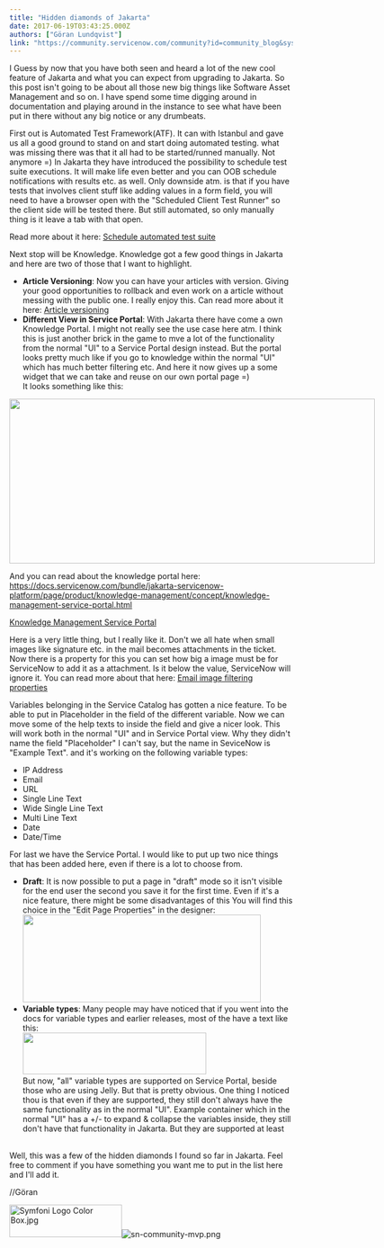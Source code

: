 ```yaml
---
title: "Hidden diamonds of Jakarta"
date: 2017-06-19T03:43:25.000Z
authors: ["Göran Lundqvist"]
link: "https://community.servicenow.com/community?id=community_blog&sys_id=9aedaee9dbd0dbc01dcaf3231f961997"
---
```

<p>I Guess by now that you have both seen and heard a lot of the new cool feature of Jakarta and what you can expect from upgrading to Jakarta. So this post isn't going to be about all those new big things like Software Asset Management and so on. I have spend some time digging around in documentation and playing around in the instance to see what have been put in there without any big notice or any drumbeats.</p><p></p><p>First out is Automated Test Framework(ATF). It can with Istanbul and gave us all a good ground to stand on and start doing automated testing. what was missing there was that it all had to be started/runned manually. Not anymore =) In Jakarta they have introduced the possibility to schedule test suite executions. It will make life even better and you can OOB schedule notifications with results etc. as well. Only downside atm. is that if you have tests that involves client stuff like adding values in a form field, you will need to have a browser open with the "Scheduled Client Test Runner" so the client side will be tested there. But still automated, so only manually thing is it leave a tab with that open.</p><p>Read more about it here: <a href="https://docs.servicenow.com/bundle/jakarta-servicenow-platform/page/administer/auto-test-framework/task/atf-sched-suite-steps.html" title="https://docs.servicenow.com/bundle/jakarta-servicenow-platform/page/administer/auto-test-framework/task/atf-sched-suite-steps.html">Schedule automated test suite</a> </p><p></p><p>Next stop will be Knowledge. Knowledge got a few good things in Jakarta and here are two of those that I want to highlight.</p><ul><li><strong>Article Versioning</strong>: Now you can have your articles with version. Giving your good opportunities to rollback and even work on a article without messing with the public one. I really enjoy this. Can read more about it here: <a href="https://docs.servicenow.com/bundle/jakarta-servicenow-platform/page/product/knowledge-management/concept/article-versioning.html" title="https://docs.servicenow.com/bundle/jakarta-servicenow-platform/page/product/knowledge-management/concept/article-versioning.html">Article versioning</a></li><li><strong>Different View in Service Portal</strong>: With Jakarta there have come a own Knowledge Portal. I might not really see the use case here atm. I think this is just another brick in the game to mve a lot of the functionality from the normal "UI" to a Service Portal design instead. But the portal looks pretty much like if you go to knowledge within the normal "UI" which has much better filtering etc. And here it now gives up a some widget that we can take and reuse on our own portal page =)<br/>It looks something like this:</li></ul><p><img  class="image-1 jive-image" height="293" src="18e35502db50d7041dcaf3231f9619bb.iix" style="max-width: 1200px; max-height: 900px; width: 650px; height: 292.5px;" width="650"/></p><p>And you can read about the knowledge portal here: <a href="https://docs.servicenow.com/bundle/jakarta-servicenow-platform/page/product/knowledge-management/concept/knowledge-management-service-portal.html" title="https://docs.servicenow.com/bundle/jakarta-servicenow-platform/page/product/knowledge-management/concept/knowledge-management-service-portal.html">https://docs.servicenow.com/bundle/jakarta-servicenow-platform/page/product/knowledge-management/concept/knowledge-management-service-portal.html</a></p><p><a href="https://docs.servicenow.com/bundle/jakarta-servicenow-platform/page/product/knowledge-management/concept/knowledge-management-service-portal.html" title="https://docs.servicenow.com/bundle/jakarta-servicenow-platform/page/product/knowledge-management/concept/knowledge-management-service-portal.html">Knowledge Management Service Portal</a> </p><p></p><p>Here is a very little thing, but I really like it. Don't we all hate when small images like signature etc. in the mail becomes attachments in the ticket. Now there is a property for this you can set how big a image must be for ServiceNow to add it as a attachment. Is it below the value, ServiceNow will ignore it. You can read more about that here: <a href="https://docs.servicenow.com/bundle/jakarta-servicenow-platform/page/administer/notification/concept/email-image-filters.html" title="https://docs.servicenow.com/bundle/jakarta-servicenow-platform/page/administer/notification/concept/email-image-filters.html">Email image filtering properties</a></p><p></p><p>Variables belonging in the Service Catalog has gotten a nice feature. To be able to put in Placeholder in the field of the different variable. Now we can move some of the help texts to inside the field and give a nicer look. This will work both in the normal "UI" and in Service Portal view. Why they didn't name the field "Placeholder" I can't say, but the name in SeviceNow is "Example Text". and it's working on the following variable types:</p><ul><li>IP Address</li><li>Email</li><li>URL</li><li>Single Line Text</li><li>Wide Single Line Text</li><li>Multi Line Text</li><li>Date</li><li>Date/Time</li></ul><p></p><p>For last we have the Service Portal. I would like to put up two nice things that has been added here, even if there is a lot to choose from.</p><ul><li><strong>Draft</strong>: It is now possible to put a page in "draft" mode so it isn't visible for the end user the second you save it for the first time. Even if it's a nice feature, there might be some disadvantages of this <span __jive_emoticon_name="happy" __jive_macro_name="emoticon" class="jive_emote jive_macro" data-renderedposition="1130.800048828125_173.41250610351562_16_16" src="/8.0.4.21bdc7e/images/emoticons/happy.png"></span> You will find this choice in the "Edit Page Properties" in the designer:<br/><img  class="image-2 jive-image" height="156" src="3c1d248edb1c57041dcaf3231f961942.iix" style="max-width: 1200px; max-height: 900px; width: 423px; height: 155.964px;" width="423"/></li><li><strong>Variable types</strong>: Many people may have noticed that if you went into the docs for variable types and earlier releases, most of the have a text like this:<br/><img  class="image-3 jive-image" height="74" src="a4d96b71db1893041dcaf3231f9619c8.iix" style="max-width: 1200px; max-height: 900px; width: 326px; height: 73.9858px;" width="326"/><br/>But now, "all" variable types are supported on Service Portal, beside those who are using Jelly. But that is pretty obvious. One thing I noticed thou is that even if they are supported, they still don't always have the same functionality as in the normal "UI". Example container which in the normal "UI" has a +/- to expand &amp; collapse the variables inside, they still don't have that functionality in Jakarta. But they are supported at least <span __jive_emoticon_name="wink" __jive_macro_name="emoticon" class="jive_emote jive_macro" data-renderedposition="1506.4000244140625_378.8500061035156_16_16" src="/8.0.4.21bdc7e/images/emoticons/wink.png"></span><br/><br/></li></ul><p></p><p>Well, this was a few of the hidden diamonds I found so far in Jakarta. Feel free to comment if you have something you want me to put in the list here and I'll add it.</p><p></p><p>//Göran</p><p></p><p><img  alt="Symfoni Logo Color Box.jpg" class="image-4 jive-image" height="58" src="f20ecd4edb14d344e9737a9e0f961922.iix" style="width: 200px; height: 58.2456px;" width="200"/><img  alt="sn-community-mvp.png" class="image-5 jive-image" src="7d9ce04adbd4dfc068c1fb651f96190e.iix" style="width: auto; height: auto;"/></p>